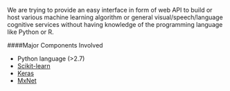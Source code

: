 

We are trying to provide an easy interface in form of web API to build or host various machine learning algorithm or general visual/speech/language cognitive services without having knowledge of the programming language like Python or R.

####Major Components Involved
* Python language (>2.7)
* [Scikit-learn](http://scikit-learn.org/)
* [Keras](https://keras.io/)
* [MxNet](http://mxnet.io)
